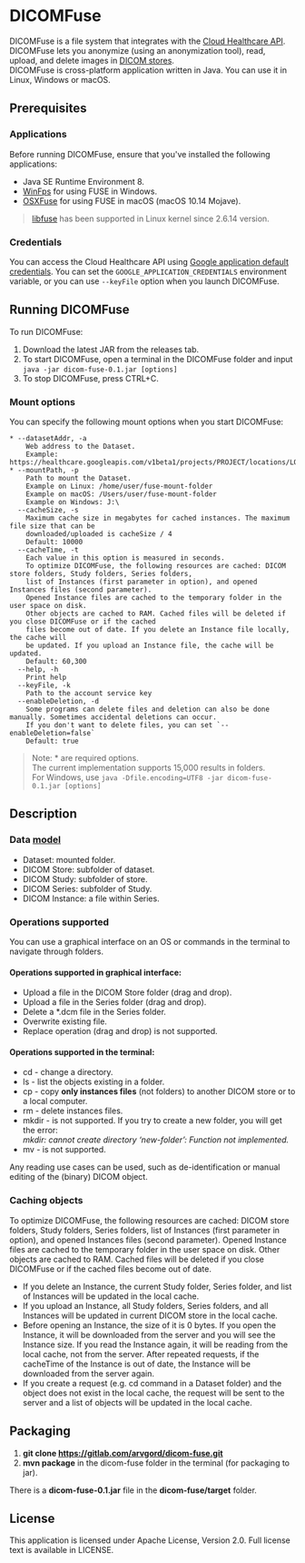 # DICOMFuse

DICOMFuse is a file system that integrates with the
[Cloud Healthcare API](https://cloud.google.com/healthcare/). DICOMFuse lets you
anonymize (using an anonymization tool), read, upload, and delete images in
[DICOM stores](https://cloud.google.com/healthcare/docs/how-tos/dicom). \
DICOMFuse is cross-platform application written in Java. You can use it in
Linux, Windows or macOS.

## Prerequisites

### Applications

Before running DICOMFuse, ensure that you've installed the following
applications:

*   Java SE Runtime Environment 8.
*   [WinFps](https://github.com/billziss-gh/winfsp) for using FUSE in Windows.
*   [OSXFuse](https://osxfuse.github.io/) for using FUSE in macOS (macOS 10.14
    Mojave).

> [libfuse](https://github.com/libfuse/libfuse) has been supported in Linux
> kernel since 2.6.14 version.

### Credentials

You can access the Cloud Healthcare API using
[Google application default credentials](https://cloud.google.com/docs/authentication/production#howtheywork).
You can set the `GOOGLE_APPLICATION_CREDENTIALS` environment variable, or you
can use `--keyFile` option when you launch DICOMFuse.

## Running DICOMFuse

To run DICOMFuse:

1.  Download the latest JAR from the releases tab.
2.  To start DICOMFuse, open a terminal in the DICOMFuse folder and input `java
    -jar dicom-fuse-0.1.jar [options]`
3.  To stop DICOMFuse, press CTRL+C.

### Mount options

You can specify the following mount options when you start DICOMFuse:

```
* --datasetAddr, -a
    Web address to the Dataset.
    Example: https://healthcare.googleapis.com/v1beta1/projects/PROJECT/locations/LOCATION/datasets/DATASET
* --mountPath, -p
    Path to mount the Dataset.
    Example on Linux: /home/user/fuse-mount-folder
    Example on macOS: /Users/user/fuse-mount-folder
    Example on Windows: J:\
  --cacheSize, -s
    Maximum cache size in megabytes for cached instances. The maximum file size that can be
    downloaded/uploaded is cacheSize / 4
    Default: 10000
  --cacheTime, -t
    Each value in this option is measured in seconds.
    To optimize DICOMFuse, the following resources are cached: DICOM store folders, Study folders, Series folders,
    list of Instances (first parameter in option), and opened Instances files (second parameter).
    Opened Instance files are cached to the temporary folder in the user space on disk.
    Other objects are cached to RAM. Cached files will be deleted if you close DICOMFuse or if the cached
    files become out of date. If you delete an Instance file locally, the cache will
    be updated. If you upload an Instance file, the cache will be updated.
    Default: 60,300
  --help, -h
    Print help
  --keyFile, -k
    Path to the account service key
  --enableDeletion, -d
    Some programs can delete files and deletion can also be done manually. Sometimes accidental deletions can occur.
    If you don't want to delete files, you can set `--enableDeletion=false`
    Default: true
```

> Note: * are required options. \
> The current implementation supports 15,000 results in folders. \
> For Windows, use `java -Dfile.encoding=UTF8 -jar dicom-fuse-0.1.jar [options]`

## Description

### Data [model](https://cloud.google.com/healthcare/docs/concepts/projects-datasets-data-stores)

*   Dataset: mounted folder.
*   DICOM Store: subfolder of dataset.
*   DICOM Study: subfolder of store.
*   DICOM Series: subfolder of Study.
*   DICOM Instance: a file within Series.

### Operations supported

You can use a graphical interface on an OS or commands in the terminal to
navigate through folders.

#### Operations supported in graphical interface:

*   Upload a file in the DICOM Store folder (drag and drop).
*   Upload a file in the Series folder (drag and drop).
*   Delete a *.dcm file in the Series folder.
*   Overwrite existing file.
*   Replace operation (drag and drop) is not supported.

#### Operations supported in the terminal:

*   cd - change a directory.
*   ls - list the objects existing in a folder.
*   cp - copy **only instances files** (not folders) to another DICOM store or
    to a local computer.
*   rm - delete instances files.
*   mkdir - is not supported. If you try to create a new folder, you will get
    the error: \
    _mkdir: cannot create directory ‘new-folder’: Function not implemented._
*   mv - is not supported.

Any reading use cases can be used, such as de-identification or manual editing
of the (binary) DICOM object.

### Caching objects

To optimize DICOMFuse, the following resources are cached: DICOM store folders,
Study folders, Series folders, list of Instances (first parameter in option),
and opened Instances files (second parameter). Opened Instance files are cached
to the temporary folder in the user space on disk. Other objects are cached to
RAM. Cached files will be deleted if you close DICOMFuse or if the cached files
become out of date.

*   If you delete an Instance, the current Study folder, Series folder, and list
    of Instances will be updated in the local cache.
*   If you upload an Instance, all Study folders, Series folders, and all
    Instances will be updated in current DICOM store in the local cache.
*   Before opening an Instance, the size of it is 0 bytes. If you open the
    Instance, it will be downloaded from the server and you will see the
    Instance size. If you read the Instance again, it will be reading from the
    local cache, not from the server. After repeated requests, if the cacheTime
    of the Instance is out of date, the Instance will be downloaded from the
    server again.
*   If you create a request (e.g. cd command in a Dataset folder) and the object
    does not exist in the local cache, the request will be sent to the server
    and a list of objects will be updated in the local cache.

## Packaging

1.  **git clone https://gitlab.com/arvgord/dicom-fuse.git**
2.  **mvn package** in the dicom-fuse folder in the terminal (for packaging to
    jar).

There is a **dicom-fuse-0.1.jar** file in the **dicom-fuse/target** folder.

## License

This application is licensed under Apache License, Version 2.0. Full license
text is available in LICENSE.
